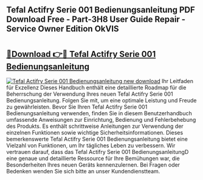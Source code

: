 ## Tefal Actifry Serie 001 Bedienungsanleitung PDF Download Free - Part-3H8 User Guide Repair - Service Owner Edition OkVIS

# <h2><a href="http://df4zw8m.blite.top/?on=Tefal+Actifry+Serie+001+Bedienungsanleitung">🔗Download 👉🔴 Tefal Actifry Serie 001 Bedienungsanleitung</a></h2>

[![Tefal Actifry Serie 001 Bedienungsanleitung new download](https://i.imgur.com/lujVjoI.png)](http://df4zw8m.blite.top/?on=Tefal+Actifry+Serie+001+Bedienungsanleitung)
Ihr Leitfaden für Exzellenz Dieses Handbuch enthält eine detaillierte Roadmap für die Beherrschung der Verwendung Ihres neuen Tefal Actifry Serie 001 Bedienungsanleitung. Folgen Sie mit, um eine optimale Leistung und Freude zu gewährleisten. Bevor Sie Ihren Tefal Actifry Serie 001 Bedienungsanleitung verwenden, finden Sie in diesem Benutzerhandbuch umfassende Anweisungen zur Einrichtung, Bedienung und Fehlerbehebung des Produkts. Es enthält schrittweise Anleitungen zur Verwendung der einzelnen Funktionen sowie wichtige Sicherheitsinformationen. Dieses bemerkenswerte Tefal Actifry Serie 001 Bedienungsanleitung bietet eine Vielzahl von Funktionen, um Ihr tägliches Leben zu verbessern. Wir vertrauen darauf, dass das Tefal Actifry Serie 001 BedienungsanleitungD eine genaue und detaillierte Ressource für Ihre Bemühungen war, die Besonderheiten Ihres neuen Geräts kennenzulernen. Bei Fragen oder Bedenken wenden Sie sich bitte an unser Kundendienstteam.
